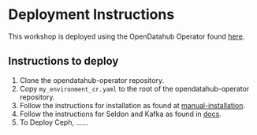# Deployment Instructions

This workshop  is deployed using the OpenDatahub Operator found [here](https://gitlab.com/opendatahub/opendatahub-operator).

## Instructions to deploy

1. Clone the opendatahub-operator repository.
2. Copy `my_environment_cr.yaml` to the root of the opendatahub-operator repository.
3. Follow the instructions for installation as found at [manual-installation](https://gitlab.com/opendatahub/opendatahub-operator/blob/master/docs/manual-installation.adoc).
4. Follow the instructions for Seldon and Kafka as found in [docs](https://gitlab.com/opendatahub/opendatahub-operator/tree/master/docs).
5. To Deploy Ceph, ......

